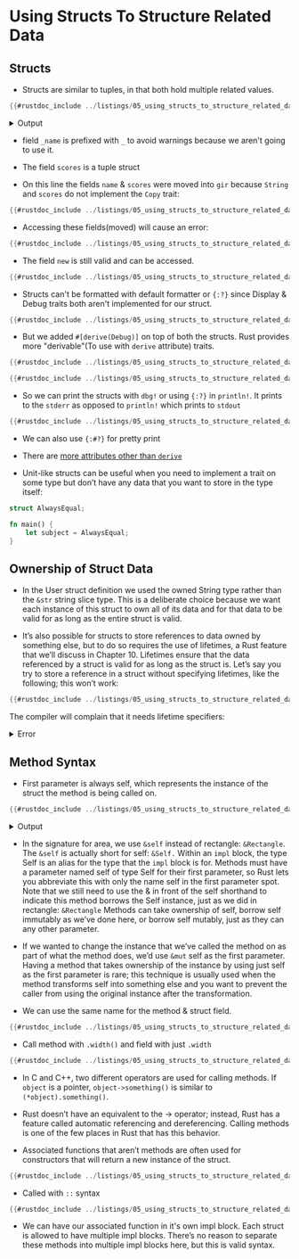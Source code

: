 # Using Structs To Structure Related Data

## Structs

*   Structs are similar to tuples, in that both hold multiple related values.

```rust
{{#rustdoc_include ../listings/05_using_structs_to_structure_related_data/l01-structs/src/main.rs:all}}
```

<details>
<summary>Output</summary>

```console
{{#include ../listings/05_using_structs_to_structure_related_data/l01-structs/output.txt}}
```

</details>

*   field `_name` is prefixed with `_` to avoid warnings because we aren't going to use it.

*   The field `scores` is a tuple struct

*   On this line the fields `name` & `scores` were moved into `gir` because `String`
    and `scores` do not implement the `Copy` trait:

```rust
{{#rustdoc_include ../listings/05_using_structs_to_structure_related_data/l01-structs/src/main.rs:27}}
```

*   Accessing these fields(moved) will cause an error:

```rust
{{#rustdoc_include ../listings/05_using_structs_to_structure_related_data/l01-structs/src/main.rs:31}}
```

*   The field `new` is still valid and can be accessed.

```rust
{{#rustdoc_include ../listings/05_using_structs_to_structure_related_data/l01-structs/src/main.rs:32}}
```

*   Structs can't be formatted with default formatter or `{:?}` since Display &
    Debug traits both aren't implemented for our struct.

```rust
{{#rustdoc_include ../listings/05_using_structs_to_structure_related_data/l01-structs/src/main.rs:34:36}}
```

*   But we added `#[derive(Debug)]` on top of both the structs. Rust provides
    more "derivable"(To use with `derive` attribute) traits.

```rust
{{#rustdoc_include ../listings/05_using_structs_to_structure_related_data/l01-structs/src/main.rs:04:05}}
```

```rust
{{#rustdoc_include ../listings/05_using_structs_to_structure_related_data/l01-structs/src/main.rs:07:08}}
```

*   So we can print the structs with `dbg!` or using `{:?}` in `println!`. It prints to the `stderr` as opposed to `println!` which prints to `stdout`

```rust
{{#rustdoc_include ../listings/05_using_structs_to_structure_related_data/l01-structs/src/main.rs:38}}
```

*   We can also use `{:#?}` for pretty print

*   There are [more attributes other than `derive`](https://doc.rust-lang.org/reference/attributes.html)

*   Unit-like structs can be useful when you need to implement a trait on some type but don’t have any data that you want to store in the type itself:

```rust
struct AlwaysEqual;

fn main() {
    let subject = AlwaysEqual;
}
```

## Ownership of Struct Data

*   In the User struct definition we used the owned String type rather than the `&str` string slice type. This is a deliberate choice because we want each instance of this struct to own all of its data and for that data to be valid for as long as the entire struct is valid.

*   It’s also possible for structs to store references to data owned by something else, but to do so requires the use of lifetimes, a Rust feature that we’ll discuss in Chapter 10. Lifetimes ensure that the data referenced by a struct is valid for as long as the struct is. Let’s say you try to store a reference in a struct without specifying lifetimes, like the following; this won’t work:

```rust
{{#rustdoc_include ../listings/05_using_structs_to_structure_related_data/l02-structs-lifetimes/src/main.rs:all}}
```

The compiler will complain that it needs lifetime specifiers:

<details>
<summary>Error</summary>

```console
{{#include ../listings/05_using_structs_to_structure_related_data/l02-structs-lifetimes/output.txt}}
```

</details>

## Method Syntax

*   First parameter is always self, which represents the instance of the struct the method is being called on.

```rust
{{#rustdoc_include ../listings/05_using_structs_to_structure_related_data/l03-method-syntax/src/main.rs:all}}
```

<details>
<summary>Output</summary>

```console
{{#include ../listings/05_using_structs_to_structure_related_data/l03-method-syntax/output.txt}}
```

</details>

*   In the signature for area, we use `&self` instead of rectangle: `&Rectangle`. The `&self` is actually short for self: `&Self.` Within an `impl` block, the type Self is an alias for the type that the `impl` block is for. Methods must have a parameter named self of type Self for their first parameter, so Rust lets you abbreviate this with only the name self in the first parameter spot. Note that we still need to use the & in front of the self shorthand to indicate this method borrows the Self instance, just as we did in rectangle: `&Rectangle` Methods can take ownership of self, borrow self immutably as we’ve done here, or borrow self mutably, just as they can any other parameter.

*   If we wanted to change the instance that we’ve called the method on as part of what the method does, we’d use `&mut` self as the first parameter. Having a method that takes ownership of the instance by using just self as the first parameter is rare; this technique is usually used when the method transforms self into something else and you want to prevent the caller from using the original instance after the transformation.

*   We can use the same name for the method & struct field.

```rust
{{#rustdoc_include ../listings/05_using_structs_to_structure_related_data/l03-method-syntax/src/main.rs:def_width}}
```

*   Call method with `.width()` and field with just `.width`

```rust
{{#rustdoc_include ../listings/05_using_structs_to_structure_related_data/l03-method-syntax/src/main.rs:call_width}}
```

*   In C and C++, two different operators are used for calling methods. If `object` is a pointer, `object->something()` is similar to `(*object).something()`.

*   Rust doesn’t have an equivalent to the -> operator; instead, Rust has a feature called automatic referencing and dereferencing. Calling methods is one of the few places in Rust that has this behavior.

*   Associated functions that aren’t methods are often used for constructors that will return a new instance of the struct.

```rust
{{#rustdoc_include ../listings/05_using_structs_to_structure_related_data/l03-method-syntax/src/main.rs:associated_function}}
```

*   Called with `::` syntax

```rust
{{#rustdoc_include ../listings/05_using_structs_to_structure_related_data/l03-method-syntax/src/main.rs:call_associated_function}}
```

*   We can have our associated function in it's own impl block. Each struct is allowed to have multiple impl blocks. There’s no reason to separate these methods into multiple impl blocks here, but this is valid syntax.

